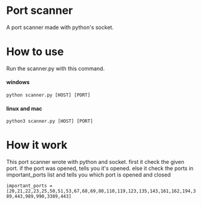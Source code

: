# Port scanner

A port scanner made with python's socket.

# How to use

Run the scanner.py with this command.

#### windows

`python scanner.py [HOST] [PORT]`

#### linux and mac

`python3 scanner.py [HOST] [PORT]`

# How it work

This port scanner wrote with python and socket.
first it check the given port. if the port was opened, tells you it's opened.
else it check the ports in important_ports list and tells you which port is opened and closed

`important_ports = [20,21,22,23,25,50,51,53,67,68,69,80,110,119,123,135,143,161,162,194,389,443,989,990,3389,443]`
